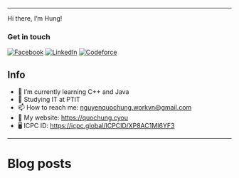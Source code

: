 
---

Hi there, I’m Hung!

### Get in touch
[![Facebook](https://img.shields.io/badge/Facebook-1877F2?style=for-the-badge&logo=facebook&logoColor=white)](https://facebook.com/quochung.cyou) 
[![LinkedIn](https://img.shields.io/badge/LinkedIn-0077B5?style=for-the-badge&logo=linkedin&logoColor=white)](https://linkedin.com/in/quochungcyou) 
[![Codeforce](https://img.shields.io/badge/Codeforces-445f9d?style=for-the-badge&logo=Codeforces&logoColor=white)](https://codeforces.com/profile/quochung-cyou) 


## Info
- 🌱 I’m currently learning C++ and Java 
- 🔭 Studying IT at PTIT
- 📫 How to reach me: nguyenquochung.workvn@gmail.com
- 🔗 My website: https://quochung.cyou
- 🖥️ ICPC ID: https://icpc.global/ICPCID/XP8AC1MI6YF3
---

# Blog posts
<!-- BLOG-POST-LIST:START -->
<!-- BLOG-POST-LIST:END -->
